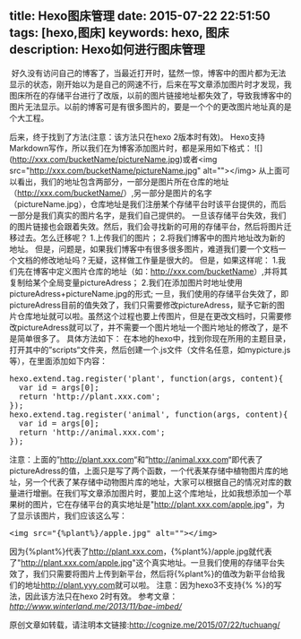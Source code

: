 title: Hexo图床管理
date: 2015-07-22 22:51:50
tags: [hexo,图床]
keywords: hexo, 图床
description: Hexo如何进行图床管理
---
<img src="{%view%}2015-7-22-tuchuang.jpg{%suffix%}" alt=""></img>
好久没有访问自己的博客了，当最近打开时，猛然一惊，博客中的图片都为无法显示的状态，刚开始以为是自己的网速不行，后来在写文章添加图片时才发现，我图床所在的存储平台进行了改版，以前的图片链接地址都失效了，导致我博客中的图片无法显示。以前的博客可是有很多图片的，要是一个个的更改图片地址真的是个大工程。
<!--more-->
后来，终于找到了方法(注意：该方法只在hexo 2版本时有效)。
Hexo支持Markdown写作，所以我们在为博客添加图片时，都是采用如下格式：
\!\[](<http://xxx.com/bucketName/pictureName.jpg>)或者&lt;img src="<http://xxx.com/bucketName/pictureName.jpg>" alt="">&lt;/img>
从上面可以看出，我们的地址包含两部分，一部分是图片所在仓库的地址（<http://xxx.com/bucketName/>）,另一部分是图片的名字（pictureName.jpg），仓库地址是我们注册某个存储平台时该平台提供的，而后一部分是我们真实的图片名字，是我们自己提供的。
一旦该存储平台失效，我们的图片链接也会跟着失效。然后，我们会寻找新的可用的存储平台，然后将图片迁移过去。怎么迁移呢？
1.上传我们的图片；
2.将我们博客中的图片地址改为新的地址。
但是，问题是，如果我们博客中有很多很多图片，难道我们要一个文档一个文档的修改地址吗？无疑，这样做工作量是很大的。
但是，如果这样呢：
1.我们先在博客中定义图片仓库的地址（如：<http://xxx.com/bucketName>）,并将其复制给某个全局变量pictureAdress；
2.我们在添加图片时地址使用pictureAdress+pictureName.jpg的形式;
一旦，我们使用的存储平台失效了，即pictureAdress目前的值失效了，我们只需要修改pictureAdress，赋予它新的图片仓库地址就可以啦。虽然这个过程也要上传图片，但是在更改文档时，只需要修改pictureAdress就可以了，并不需要一个图片地址一个图片地址的修改了，是不是简单很多了。
具体方法如下：
在本地的hexo中，找到你现在所用的主题目录，打开其中的”scripts“文件夹，然后创建一个.js文件（文件名任意，如mypicture.js等），在里面添加如下内容：
<pre>
hexo.extend.tag.register('plant', function(args, content){
  var id = args[0];
  return 'http://plant.xxx.com';
});
hexo.extend.tag.register('animal', function(args, content){
  var id = args[0];
  return 'http://animal.xxx.com';
});
</pre>
注意：上面的”<http://plant.xxx.com>“和”<http://animal.xxx.com>“即代表了pictureAdress的值，上面只是写了两个函数，一个代表某存储中植物图片库的地址，另一个代表了某存储中动物图片库的地址，大家可以根据自己的情况对库的数量进行增删。在我们写文章添加图片时，要加上这个库地址，比如我想添加一个苹果树的图片，它在存储平台的真实地址是"<http://plant.xxx.com/apple.jpg>"，为了显示该图片，我们应该这么写：
<pre>
&lt;img src="&#123;%plant%&#125;/apple.jpg" alt="">&lt;/img>
</pre>
因为&#123;%plant%&#125;代表了<http://plant.xxx.com>，&#123;%plant%&#125;/apple.jpg就代表了"<http://plant.xxx.com/apple.jpg>"这个真实地址。一旦我们使用的存储平台失效了，我们只需要将图片上传到新平台，然后将&#123;%plant%&#125;的值改为新平台给我们的地址<http://plant.yyy.com>就可以啦。
注意：因为hexo3不支持&#123;% %&#125;的写法，因此该方法只在hexo 2时有效。
参考文章：*http://www.winterland.me/2013/11/bae-imbed/*


原创文章如转载，请注明本文链接:<http://cognize.me/2015/07/22/tuchuang/>